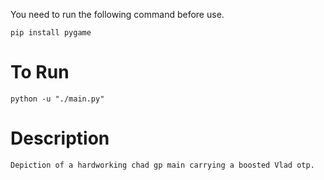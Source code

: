 You need to run the following command before use.

    pip install pygame
    
# To Run

    python -u "./main.py"
	
# Description
	
	Depiction of a hardworking chad gp main carrying a boosted Vlad otp.
